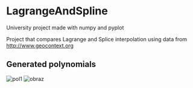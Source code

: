 
# LagrangeAndSpline


University project made with numpy and pyplot

Project that compares Lagrange and Splice interpolation using data from http://www.geocontext.org


## Generated polynomials

![pol1](https://user-images.githubusercontent.com/21158649/120111215-5f580000-c171-11eb-8844-8ceb72f861b1.PNG)
![obraz](https://user-images.githubusercontent.com/21158649/120111242-78f94780-c171-11eb-922a-1c6d7b6e0b1a.png)

